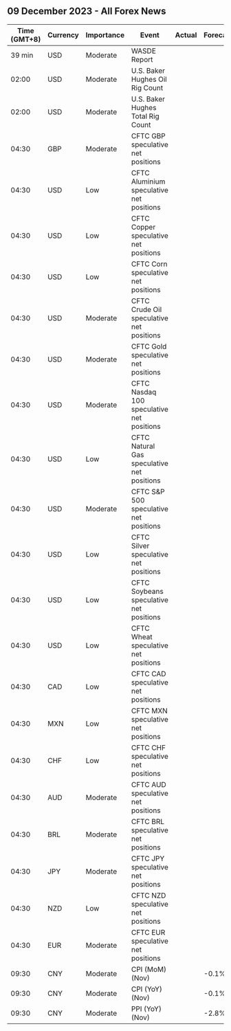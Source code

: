 ## 09 December 2023 - All Forex News

| Time (GMT+8) | Currency | Importance | Event | Actual | Forecast | Previous |
|------|----------|------------|-------|--------|----------|----------|
| 39 min | USD | Moderate | WASDE Report |  |  |  |
| 02:00 | USD | Moderate | U.S. Baker Hughes Oil Rig Count |  |  | 505 |
| 02:00 | USD | Moderate | U.S. Baker Hughes Total Rig Count |  |  | 625 |
| 04:30 | GBP | Moderate | CFTC GBP speculative net positions |  |  | -7.9K |
| 04:30 | USD | Low | CFTC Aluminium speculative net positions |  |  | 6.3K |
| 04:30 | USD | Low | CFTC Copper speculative net positions |  |  | -3.9K |
| 04:30 | USD | Low | CFTC Corn speculative net positions |  |  | -157.1K |
| 04:30 | USD | Moderate | CFTC Crude Oil speculative net positions |  |  | 183.2K |
| 04:30 | USD | Moderate | CFTC Gold speculative net positions |  |  | 200.1K |
| 04:30 | USD | Moderate | CFTC Nasdaq 100 speculative net positions |  |  | 7.3K |
| 04:30 | USD | Low | CFTC Natural Gas speculative net positions |  |  | -107.9K |
| 04:30 | USD | Moderate | CFTC S&P 500 speculative net positions |  |  | -65.0K |
| 04:30 | USD | Low | CFTC Silver speculative net positions |  |  | 34.3K |
| 04:30 | USD | Low | CFTC Soybeans speculative net positions |  |  | 50.7K |
| 04:30 | USD | Low | CFTC Wheat speculative net positions |  |  | -97.2K |
| 04:30 | CAD | Low | CFTC CAD speculative net positions |  |  | -63.2K |
| 04:30 | MXN | Low | CFTC MXN speculative net positions |  |  | 65.5K |
| 04:30 | CHF | Low | CFTC CHF speculative net positions |  |  | -20.3K |
| 04:30 | AUD | Moderate | CFTC AUD speculative net positions |  |  | -71.2K |
| 04:30 | BRL | Moderate | CFTC BRL speculative net positions |  |  | 32.9K |
| 04:30 | JPY | Moderate | CFTC JPY speculative net positions |  |  | -109.2K |
| 04:30 | NZD | Low | CFTC NZD speculative net positions |  |  | -19.6K |
| 04:30 | EUR | Moderate | CFTC EUR speculative net positions |  |  | 143.2K |
| 09:30 | CNY | Moderate | CPI (MoM) (Nov) |  | -0.1% | -0.1% |
| 09:30 | CNY | Moderate | CPI (YoY) (Nov) |  | -0.1% | -0.2% |
| 09:30 | CNY | Moderate | PPI (YoY) (Nov) |  | -2.8% | -2.6% |
